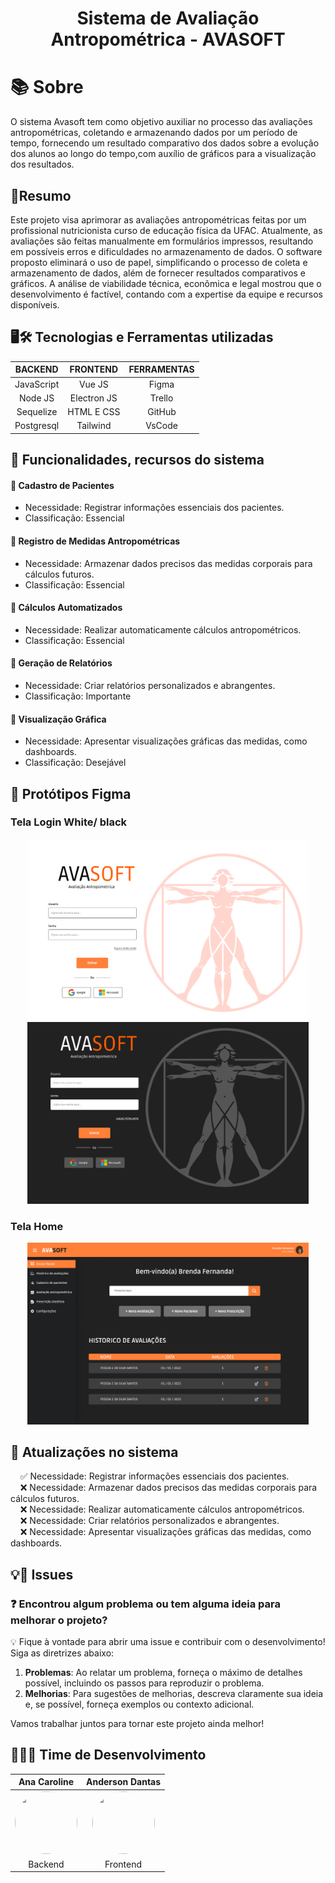 <h1 align="center"> 
Sistema de Avaliação Antropométrica - AVASOFT </h1>

# 📚 Sobre
O sistema Avasoft tem como objetivo auxiliar no processo das avaliações antropométricas, coletando e armazenando dados por um período de tempo, fornecendo um resultado comparativo dos dados sobre a evolução dos alunos ao longo do tempo,com auxílio de gráficos para a visualização dos resultados.

## 📑Resumo
Este projeto visa aprimorar as avaliações antropométricas feitas por um profissional nutricionista curso de educação física da UFAC. Atualmente, as avaliações são feitas manualmente em formulários impressos, resultando em possíveis erros e dificuldades no armazenamento de dados. O software proposto eliminará o uso de papel, simplificando o processo de coleta e armazenamento de dados, além de fornecer resultados comparativos e gráficos. A análise de viabilidade técnica, econômica e legal mostrou que o desenvolvimento é factível, contando com a expertise da equipe e recursos disponíveis.

## 🖥️🛠️ Tecnologias e Ferramentas utilizadas

<div align="center">

|   **BACKEND**   |   **FRONTEND**  |   **FERRAMENTAS**  |
| :---------: | :---------: | :------------: |
|  JavaScript |    Vue JS   |     Figma      |
|   Node JS   | Electron JS |    Trello      |
|  Sequelize  | HTML E CSS  |    GitHub      |
|  Postgresql |  Tailwind   |    VsCode      |

</div>

 

## 🚀  Funcionalidades, recursos do sistema
#### 🚩	 Cadastro de Pacientes
- Necessidade: Registrar informações essenciais dos pacientes.
- Classificação: Essencial
  
#### 🚩		 Registro de Medidas Antropométricas
- Necessidade: Armazenar dados precisos das medidas corporais para cálculos futuros.
- Classificação: Essencial

#### 🚩		 Cálculos Automatizados
- Necessidade: Realizar automaticamente cálculos antropométricos.
- Classificação: Essencial

#### 🚩		 Geração de Relatórios
- Necessidade: Criar relatórios personalizados e abrangentes.
- Classificação: Importante

#### 🚩		 Visualização Gráfica
- Necessidade: Apresentar visualizações gráficas das medidas, como dashboards.
- Classificação: Desejável

## 📸 Protótipos Figma
### Tela Login White/ black
<p align="center">
  <img src=".github/login-white.png" alt="Login White" width="450px">
  <img src=".github/login-black.png" alt="Login Black" width="450px">
</p>

### Tela Home
<p align="center">
  <img src=".github/home.png" alt="Home" width="450px">
</p>

## 🔄	Atualizações no sistema
  &nbsp; &nbsp; ✅ Necessidade: Registrar informações essenciais dos pacientes.<br>
  &nbsp; &nbsp; ❌ Necessidade: Armazenar dados precisos das medidas corporais para cálculos futuros.<br>
  &nbsp; &nbsp; ❌ Necessidade: Realizar automaticamente cálculos antropométricos.<br>
  &nbsp; &nbsp; ❌ Necessidade: Criar relatórios personalizados e abrangentes.<br>
  &nbsp; &nbsp; ❌ Necessidade: Apresentar visualizações gráficas das medidas, como dashboards.<br>


## 💡🐛 Issues
### ❓ Encontrou algum problema ou tem alguma ideia para melhorar o projeto? 
💡 Fique à vontade para abrir uma issue e contribuir com o desenvolvimento! Siga as diretrizes abaixo:

1. **Problemas**: Ao relatar um problema, forneça o máximo de detalhes possível, incluindo os passos para reproduzir o problema.
2. **Melhorias**: Para sugestões de melhorias, descreva claramente sua ideia e, se possível, forneça exemplos ou contexto adicional.

Vamos trabalhar juntos para tornar este projeto ainda melhor! 

## 👩‍💻💼 Time de Desenvolvimento
<div align="center">

 |  Ana Caroline |    Anderson Dantas   |
 | :---------: | :---------: |
 |    <img src="https://avatars.githubusercontent.com/u/85416744?v=4" width="100" height="100" style="border-radius: 50%;">  |   <img src="https://avatars.githubusercontent.com/u/127001432?v=4" width="100" height="100" style="border-radius: 50%;"> |
 |    Backend    |        Frontend    |

</div>
